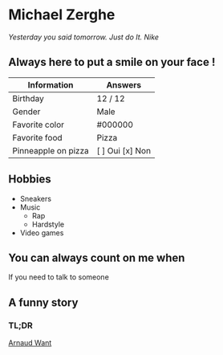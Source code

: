 # Michael Zerghe

*Yesterday you said tomorrow. Just do It. Nike*


## Always here to put a smile on your face !

| Information         | Answers                            |
| ------------------  | ---------------------------------- |
| Birthday            | 12 / 12                            |
| Gender              | Male                               |
| Favorite color      | #000000                            |
| Favorite food       | Pizza                              |
| Pinneapple on pizza | [ ] Oui   [x] Non                  |

## Hobbies

* Sneakers 
* Music
  * Rap
  * Hardstyle
* Video games

## You can always count on me when
 If you need to talk to someone

 ## A funny story


 ### TL;DR


 [Arnaud Want]()
